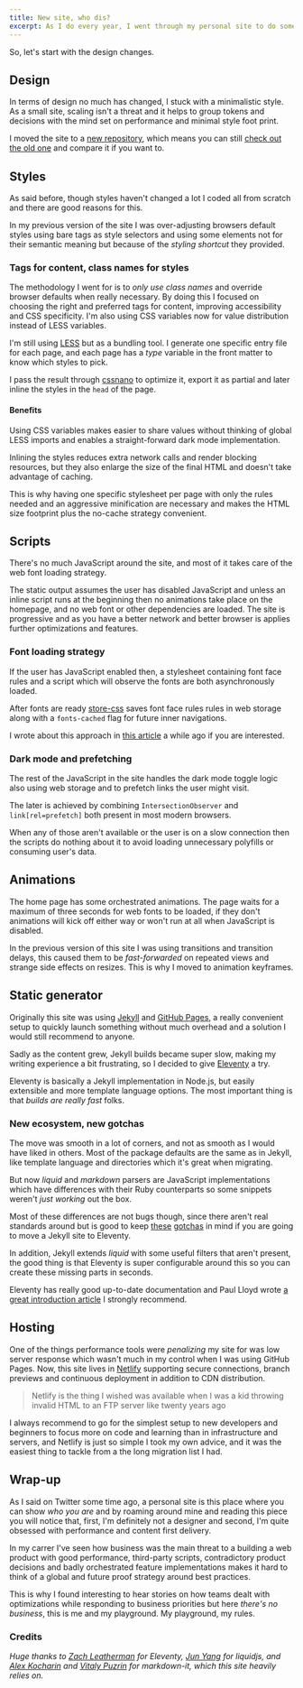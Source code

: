 ```yaml
---
title: New site, who dis?
excerpt: As I do every year, I went through my personal site to do some refreshing and improvements. Here are the main takeaways and lessons learned, in case you are curious.
---
```


So, let's start with the design changes.

## Design

In terms of design no much has changed, I stuck with a minimalistic style. As a small site, scaling isn't a threat and it helps to group tokens and decisions with the mind set on performance and minimal style foot print.

I moved the site to a [new repository](//github.com/jeremenichelli/personal-site), which means you can still [check out the old one](//github.com/jeremenichelli/jeremenichelli.github.io) and compare it if you want to.

## Styles

As said before, though styles haven't changed a lot I coded all from scratch and there are good reasons for this.

In my previous version of the site I was over-adjusting browsers default styles using bare tags as style selectors and using some elements not for their semantic meaning but because of the _styling shortcut_ they provided.

### Tags for content, class names for styles

The methodology I went for is to _only use class names_ and override browser defaults when really necessary. By doing this I focused on choosing the right and preferred tags for content, improving accessibility and CSS specificity. I'm also using CSS variables now for value distribution instead of LESS variables.

I'm still using [LESS](//lesscss.org/) but as a bundling tool. I generate one specific entry file for each page, and each page has a _type_ variable in the front matter to know which styles to pick.

I pass the result through [cssnano](//cssnano.com) to optimize it, export it as partial and later inline the styles in the `head` of the page.

#### Benefits

Using CSS variables makes easier to share values without thinking of global LESS imports and enables a straight-forward dark mode implementation.

Inlining the styles reduces extra network calls and render blocking resources, but they also enlarge the size of the final HTML and doesn't take advantage of caching.

This is why having one specific stylesheet per page with only the rules needed and an aggressive minification are necessary and makes the HTML size footprint plus the no-cache strategy convenient.

## Scripts

There's no much JavaScript around the site, and most of it takes care of the web font loading strategy.

The static output assumes the user has disabled JavaScript and unless an inline script runs at the beginning then no animations take place on the homepage, and no web font or other dependencies are loaded. The site is progressive and as you have a better network and better browser is applies further optimizations and features.

### Font loading strategy

If the user has JavaScript enabled then, a stylesheet containing font face rules and a script which will observe the fonts are both asynchronously loaded.

After fonts are ready [store-css](//github.com/jeremenichelli/store-css) saves font face rules rules in web storage along with a `fonts-cached` flag for future inner navigations.

I wrote about this approach in [this article](/2016/05/font-loading-strategy-static-generated-sites/) a while ago if you are interested.

### Dark mode and prefetching

The rest of the JavaScript in the site handles the dark mode toggle logic also using web storage and to prefetch links the user might visit.

The later is achieved by combining `IntersectionObserver` and `link[rel=prefetch]` both present in most modern browsers.

When any of those aren't available or the user is on a slow connection then the scripts do nothing about it to avoid loading unnecessary polyfills or consuming user's data.

## Animations

The home page has some orchestrated animations. The page waits for a maximum of three seconds for web fonts to be loaded, if they don't animations will kick off either way or won't run at all when JavaScript is disabled.

In the previous version of this site I was using transitions and transition delays, this caused them to be _fast-forwarded_ on repeated views and strange side effects on resizes. This is why I moved to animation keyframes.

## Static generator

Originally this site was using [Jekyll](//jekyllrb.com) and [GitHub Pages](//pages.github.com/), a really convenient setup to quickly launch something without much overhead and a solution I would still recommend to anyone.

Sadly as the content grew, Jekyll builds became super slow, making my writing experience a bit frustrating, so I decided to give [Eleventy](//11ty.io) a try.

Eleventy is basically a Jekyll implementation in Node.js, but easily extensible and more template language options. The most important thing is that _builds are really fast_ folks.

### New ecosystem, new gotchas

The move was smooth in a lot of corners, and not as smooth as I would have liked in others. Most of the package defaults are the same as in Jekyll, like template language and directories which it's great when migrating.

But now _liquid_ and _markdown_ parsers are JavaScript implementations which have differences with their Ruby counterparts so some snippets weren't _just working_ out the box.

Most of these differences are not bugs though, since there aren't real standards around but is good to keep [these](//github.com/11ty/eleventy/issues/68#issuecomment-383386627) [gotchas](//github.com/11ty/eleventy/issues/533) in mind if you are going to move a Jekyll site to Eleventy.

In addition, Jekyll extends _liquid_ with some useful filters that aren't present, the good thing is that Eleventy is super configurable around this so you can create these missing parts in seconds.

Eleventy has really good up-to-date documentation and Paul Lloyd wrote [a great introduction article](//24ways.org/2018/turn-jekyll-up-to-eleventy/) I strongly recommend.

## Hosting

One of the things performance tools were _penalizing_ my site for was low server response which wasn't much in my control when I was using GitHub Pages. Now, this site lives in [Netlify](//netlify.com) supporting secure connections, branch previews and continuous deployment in addition to CDN distribution.

> Netlify is the thing I wished was available when I was a kid throwing invalid HTML to an FTP server like twenty years ago

I always recommend to go for the simplest setup to new developers and beginners to focus more on code and learning than in infrastructure and servers, and Netlify is just so simple I took my own advice, and it was the easiest thing to tackle from a the long migration list I had.

## Wrap-up

As I said on Twitter some time ago, a personal site is this place where you can show _who you are_ and by roaming around mine and reading this piece you will notice that, first, I'm definitely not a designer and second, I'm quite obsessed with performance and content first delivery.

In my carrer I've seen how business was the main threat to a building a web product with good performance, third-party scripts, contradictory product decisions and badly orchestrated feature implementations makes it hard to think of a global and future proof strategy around best practices.

This is why I found interesting to hear stories on how teams dealt with optimizations while responding to business priorities but here _there's no business_, this is me and my playground. My playground, my rules.

### Credits

_Huge thanks to [Zach Leatherman](//twitter.com/zachleat) for Eleventy, [Jun Yang](//github.com/harttle) for liquidjs, and [Alex Kocharin](//github.com/rlidwka) and [Vitaly Puzrin](//github.com/puzrin) for markdown-it, which this site heavily relies on._
